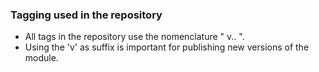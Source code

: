 ### Tagging used in the repository

- All tags in the repository use the nomenclature " v<major>.<minor>.<patch> ".
- Using the 'v' as suffix is important for publishing new versions of the module.
